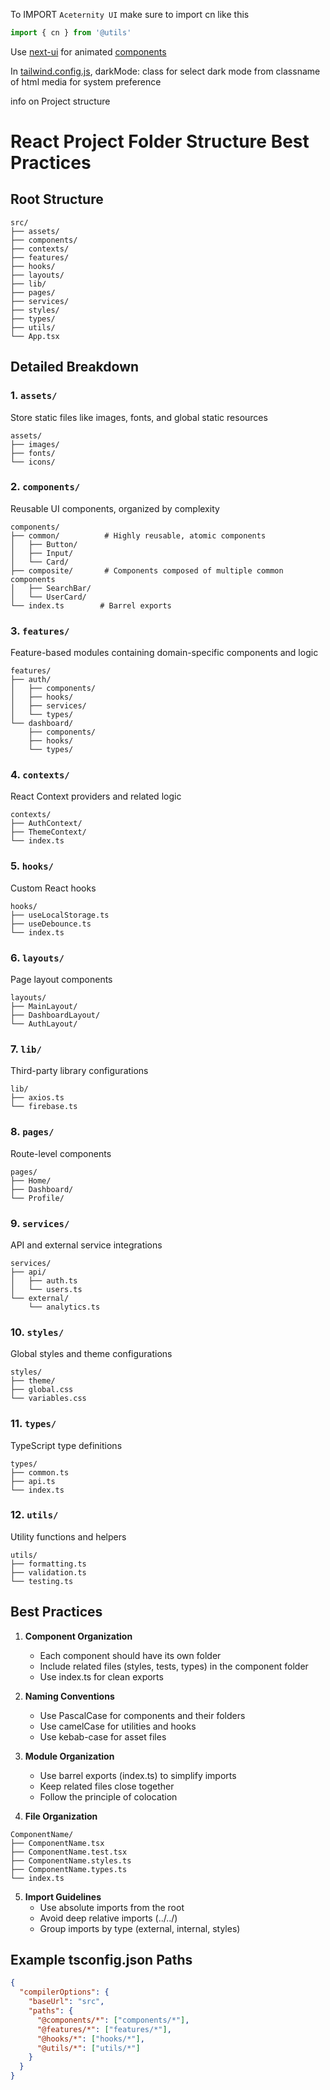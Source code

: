 To IMPORT `Aceternity UI` make sure to import cn like this

```javascript
import { cn } from '@utils'
```

Use [next-ui](https://nextui.org) for animated [components](https://nextui.org/docs/components)

In [tailwind.config.js](./tailwind.config.js),
darkMode:
class for select dark mode from classname of html
media for system preference

info on Project structure

# React Project Folder Structure Best Practices

## Root Structure

```
src/
├── assets/
├── components/
├── contexts/
├── features/
├── hooks/
├── layouts/
├── lib/
├── pages/
├── services/
├── styles/
├── types/
├── utils/
└── App.tsx
```

## Detailed Breakdown

### 1. `assets/`

Store static files like images, fonts, and global static resources

```
assets/
├── images/
├── fonts/
└── icons/
```

### 2. `components/`

Reusable UI components, organized by complexity

```
components/
├── common/          # Highly reusable, atomic components
│   ├── Button/
│   ├── Input/
│   └── Card/
├── composite/       # Components composed of multiple common components
│   ├── SearchBar/
│   └── UserCard/
└── index.ts        # Barrel exports
```

### 3. `features/`

Feature-based modules containing domain-specific components and logic

```
features/
├── auth/
│   ├── components/
│   ├── hooks/
│   ├── services/
│   └── types/
└── dashboard/
    ├── components/
    ├── hooks/
    └── types/
```

### 4. `contexts/`

React Context providers and related logic

```
contexts/
├── AuthContext/
├── ThemeContext/
└── index.ts
```

### 5. `hooks/`

Custom React hooks

```
hooks/
├── useLocalStorage.ts
├── useDebounce.ts
└── index.ts
```

### 6. `layouts/`

Page layout components

```
layouts/
├── MainLayout/
├── DashboardLayout/
└── AuthLayout/
```

### 7. `lib/`

Third-party library configurations

```
lib/
├── axios.ts
└── firebase.ts
```

### 8. `pages/`

Route-level components

```
pages/
├── Home/
├── Dashboard/
└── Profile/
```

### 9. `services/`

API and external service integrations

```
services/
├── api/
│   ├── auth.ts
│   └── users.ts
└── external/
    └── analytics.ts
```

### 10. `styles/`

Global styles and theme configurations

```
styles/
├── theme/
├── global.css
└── variables.css
```

### 11. `types/`

TypeScript type definitions

```
types/
├── common.ts
├── api.ts
└── index.ts
```

### 12. `utils/`

Utility functions and helpers

```
utils/
├── formatting.ts
├── validation.ts
└── testing.ts
```

## Best Practices

1. **Component Organization**

   - Each component should have its own folder
   - Include related files (styles, tests, types) in the component folder
   - Use index.ts for clean exports

2. **Naming Conventions**

   - Use PascalCase for components and their folders
   - Use camelCase for utilities and hooks
   - Use kebab-case for asset files

3. **Module Organization**

   - Use barrel exports (index.ts) to simplify imports
   - Keep related files close together
   - Follow the principle of colocation

4. **File Organization**

```
ComponentName/
├── ComponentName.tsx
├── ComponentName.test.tsx
├── ComponentName.styles.ts
├── ComponentName.types.ts
└── index.ts
```

5. **Import Guidelines**
   - Use absolute imports from the root
   - Avoid deep relative imports (../../)
   - Group imports by type (external, internal, styles)

## Example tsconfig.json Paths

```json
{
  "compilerOptions": {
    "baseUrl": "src",
    "paths": {
      "@components/*": ["components/*"],
      "@features/*": ["features/*"],
      "@hooks/*": ["hooks/*"],
      "@utils/*": ["utils/*"]
    }
  }
}
```
